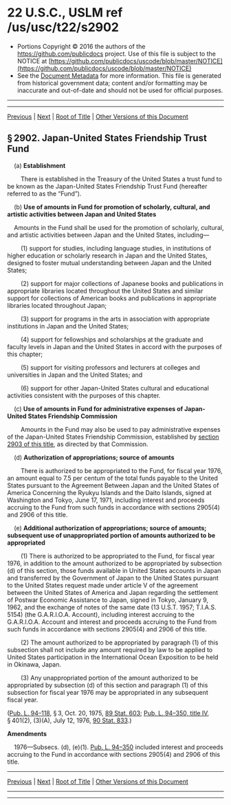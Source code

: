 ---
---

# 22 U.S.C., USLM ref /us/usc/t22/s2902

* Portions Copyright © 2016 the authors of the https://github.com/publicdocs project.
  Use of this file is subject to the NOTICE at [https://github.com/publicdocs/uscode/blob/master/NOTICE](https://github.com/publicdocs/uscode/blob/master/NOTICE)
* See the [Document Metadata](././../../../..//README.md) for more information.
  This file is generated from historical government data; content and/or formatting may be inaccurate and out-of-date and should not be used for official purposes.

----------
----------

[Previous](./../../../..//us/usc/t22/ch44/m__us_usc_t22_s2901.md) | [Next](./../../../..//us/usc/t22/ch44/m__us_usc_t22_s2903.md) | [Root of Title](./../../../../) | [Other Versions of this Document](https://publicdocs.github.io/go/links?ns=uslm&ref=%2Fus%2Fusc%2Ft22%2Fs2902)

## § 2902. Japan-United States Friendship Trust Fund

    (a) __Establishment__ 

        There is established in the Treasury of the United States a trust fund to be known as the Japan-United States Friendship Trust Fund (hereafter referred to as the “Fund”).

    (b) __Use of amounts in Fund for promotion of scholarly, cultural, and artistic activities between Japan and United States__ 

    Amounts in the Fund shall be used for the promotion of scholarly, cultural, and artistic activities between Japan and the United States, including—

        (1) support for studies, including language studies, in institutions of higher education or scholarly research in Japan and the United States, designed to foster mutual understanding between Japan and the United States;

        (2) support for major collections of Japanese books and publications in appropriate libraries located throughout the United States and similar support for collections of American books and publications in appropriate libraries located throughout Japan;

        (3) support for programs in the arts in association with appropriate institutions in Japan and the United States;

        (4) support for fellowships and scholarships at the graduate and faculty levels in Japan and the United States in accord with the purposes of this chapter;

        (5) support for visiting professors and lecturers at colleges and universities in Japan and the United States; and

        (6) support for other Japan-United States cultural and educational activities consistent with the purposes of this chapter.

    (c) __Use of amounts in Fund for administrative expenses of Japan-United States Friendship Commission__ 

        Amounts in the Fund may also be used to pay administrative expenses of the Japan-United States Friendship Commission, established by [section 2903 of this title][/us/usc/t22/s2903], as directed by that Commission.

    (d) __Authorization of appropriations; source of amounts__ 

        There is authorized to be appropriated to the Fund, for fiscal year 1976, an amount equal to 7.5 per centum of the total funds payable to the United States pursuant to the Agreement Between Japan and the United States of America Concerning the Ryukyu Islands and the Daito Islands, signed at Washington and Tokyo, June 17, 1971, including interest and proceeds accruing to the Fund from such funds in accordance with sections 2905(4) and 2906 of this title.

    (e) __Additional authorization of appropriations; source of amounts; subsequent use of unappropriated portion of amounts authorized to be appropriated__ 

        (1) There is authorized to be appropriated to the Fund, for fiscal year 1976, in addition to the amount authorized to be appropriated by subsection (d) of this section, those funds available in United States accounts in Japan and transferred by the Government of Japan to the United States pursuant to the United States request made under article V of the agreement between the United States of America and Japan regarding the settlement of Postwar Economic Assistance to Japan, signed in Tokyo, January 9, 1962, and the exchange of notes of the same date (13 U.S.T. 1957; T.I.A.S. 5154) (the G.A.R.I.O.A. Account), including interest accruing to the G.A.R.I.O.A. Account and interest and proceeds accruing to the Fund from such funds in accordance with sections 2905(4) and 2906 of this title.

        (2) The amount authorized to be appropriated by paragraph (1) of this subsection shall not include any amount required by law to be applied to United States participation in the International Ocean Exposition to be held in Okinawa, Japan.

        (3) Any unappropriated portion of the amount authorized to be appropriated by subsection (d) of this section and paragraph (1) of this subsection for fiscal year 1976 may be appropriated in any subsequent fiscal year.

([Pub. L. 94–118][/us/pl/94/118], § 3, Oct. 20, 1975, [89 Stat. 603][/us/stat/89/603]; [Pub. L. 94–350, title IV][/us/pl/94/350/tIV], § 401(2), (3)(A), July 12, 1976, [90 Stat. 833][/us/stat/90/833].)

 __Amendments__ 

    1976—Subsecs. (d), (e)(1). [Pub. L. 94–350][/us/pl/94/350] included interest and proceeds accruing to the Fund in accordance with sections 2905(4) and 2906 of this title.

----------

[Previous](./../../../..//us/usc/t22/ch44/m__us_usc_t22_s2901.md) | [Next](./../../../..//us/usc/t22/ch44/m__us_usc_t22_s2903.md) | [Root of Title](./../../../../) | [Other Versions of this Document](https://publicdocs.github.io/go/links?ns=uslm&ref=%2Fus%2Fusc%2Ft22%2Fs2902)

----------
----------

[/us/usc/t22/s2903]: https://publicdocs.github.io/go/links?ns=uslm&ref=%2Fus%2Fusc%2Ft22%2Fs2903
[/us/pl/94/118]: https://publicdocs.github.io/go/links?ns=uslm&ref=%2Fus%2Fpl%2F94%2F118
[/us/stat/89/603]: https://publicdocs.github.io/go/links?ns=uslm&ref=%2Fus%2Fstat%2F89%2F603
[/us/pl/94/350/tIV]: https://publicdocs.github.io/go/links?ns=uslm&ref=%2Fus%2Fpl%2F94%2F350%2FtIV
[/us/stat/90/833]: https://publicdocs.github.io/go/links?ns=uslm&ref=%2Fus%2Fstat%2F90%2F833
[/us/pl/94/350]: https://publicdocs.github.io/go/links?ns=uslm&ref=%2Fus%2Fpl%2F94%2F350


